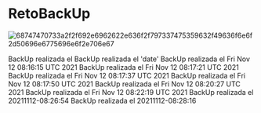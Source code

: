 # RetoBackUp

![68747470733a2f2f692e6962622e636f2f797337475359632f49636f6e6f2d50696e6775696e6f2e706e67](https://user-images.githubusercontent.com/57062736/141106661-73fe088a-12ee-4b4b-98b4-03d5926460bf.png)

BackUp realizada el 
BackUp realizada el 'date'
BackUp realizada el Fri Nov 12 08:16:15 UTC 2021
BackUp realizada el Fri Nov 12 08:17:21 UTC 2021
BackUp realizada el Fri Nov 12 08:17:37 UTC 2021
BackUp realizada el Fri Nov 12 08:17:50 UTC 2021
BackUp realizada el Fri Nov 12 08:20:27 UTC 2021
BackUp realizada el Fri Nov 12 08:22:19 UTC 2021
BackUp realizada el 20211112-08:26:54
BackUp realizada el 20211112-08:28:16


